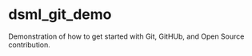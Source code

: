 # dsml_git_demo


 Demonstration of how to get started with Git, GitHUb, and Open Source contribution.
